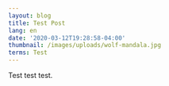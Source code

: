 ```yaml
---
layout: blog
title: Test Post
lang: en
date: '2020-03-12T19:28:58-04:00'
thumbnail: /images/uploads/wolf-mandala.jpg
terms: Test
---
```

Test test test.
